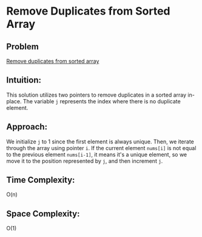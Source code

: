 # Remove Duplicates from Sorted Array

## Problem

[Remove duplicates from sorted array](https://leetcode.com/problems/remove-duplicates-from-sorted-array/)

## Intuition:
This solution utilizes two pointers to remove duplicates in a sorted array in-place. The variable `j` represents the index where there is no duplicate element.

## Approach:
We initialize `j` to 1 since the first element is always unique. Then, we iterate through the array using pointer `i`. If the current element `nums[i]` is not equal to the previous element `nums[i-1]`, it means it's a unique element, so we move it to the position represented by `j`, and then increment `j`.

## Time Complexity:
O(n)

## Space Complexity:
O(1)
